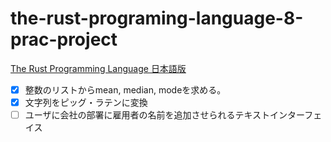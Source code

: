 # the-rust-programing-language-8-prac-project
[The Rust Programming Language 日本語版](https://doc.rust-jp.rs/book-ja/ch08-03-hash-maps.html)

- [x] 整数のリストからmean, median, modeを求める。 
- [x] 文字列をピッグ・ラテンに変換
- [ ] ユーザに会社の部署に雇用者の名前を追加させられるテキストインターフェイス